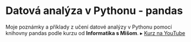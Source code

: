 # Datová analýza v Pythonu - pandas
Moje poznámky a příklady z učení datové analýzy v Pythonu pomocí knihovny pandas podle kurzu od **Informatika s Mišom**.
▸ [Kurz na YouTube](https://www.youtube.com/watch?v=5OXXSgpJQT0&list=PLNAMH_0HgWT_B0PyCHstisLu3Cv6HI8x-)
